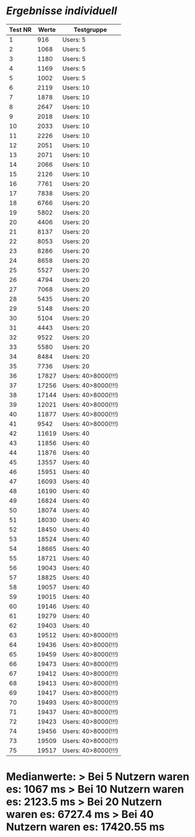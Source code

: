 
# _Ergebnisse individuell_
|Test NR|Werte|Testgruppe|
|-------|-----|----------|
|1|916|Users: 5|
|2|1068|Users: 5|
|3|1180|Users: 5|
|4|1169|Users: 5|
|5|1002|Users: 5|
|6|2119|Users: 10|
|7|1878|Users: 10|
|8|2647|Users: 10|
|9|2018|Users: 10|
|10|2033|Users: 10|
|11|2226|Users: 10|
|12|2051|Users: 10|
|13|2071|Users: 10|
|14|2066|Users: 10|
|15|2126|Users: 10|
|16|7761|Users: 20|
|17|7838|Users: 20|
|18|6766|Users: 20|
|19|5802|Users: 20|
|20|4406|Users: 20|
|21|8137|Users: 20|
|22|8053|Users: 20|
|23|8286|Users: 20|
|24|8658|Users: 20|
|25|5527|Users: 20|
|26|4794|Users: 20|
|27|7068|Users: 20|
|28|5435|Users: 20|
|29|5148|Users: 20|
|30|5104|Users: 20|
|31|4443|Users: 20|
|32|9522|Users: 20|
|33|5580|Users: 20|
|34|8484|Users: 20|
|35|7736|Users: 20|
|36|17827|Users: 40>8000(!!!)|
|37|17256|Users: 40>8000(!!!)|
|38|17144|Users: 40>8000(!!!)|
|39|12021|Users: 40>8000(!!!)|
|40|11877|Users: 40>8000(!!!)|
|41|9542|Users: 40>8000(!!!)|
|42|11619|Users: 40|
|43|11856|Users: 40|
|44|11876|Users: 40|
|45|13557|Users: 40|
|46|15951|Users: 40|
|47|16093|Users: 40|
|48|16190|Users: 40|
|49|16824|Users: 40|
|50|18074|Users: 40|
|51|18030|Users: 40|
|52|18450|Users: 40|
|53|18524|Users: 40|
|54|18665|Users: 40|
|55|18721|Users: 40|
|56|19043|Users: 40|
|57|18825|Users: 40|
|58|19057|Users: 40|
|59|19015|Users: 40|
|60|19146|Users: 40|
|61|19279|Users: 40|
|62|19403|Users: 40|
|63|19512|Users: 40>8000(!!!)|
|64|19436|Users: 40>8000(!!!)|
|65|19459|Users: 40>8000(!!!)|
|66|19473|Users: 40>8000(!!!)|
|67|19412|Users: 40>8000(!!!)|
|68|19413|Users: 40>8000(!!!)|
|69|19417|Users: 40>8000(!!!)|
|70|19493|Users: 40>8000(!!!)|
|71|19437|Users: 40>8000(!!!)|
|72|19423|Users: 40>8000(!!!)|
|74|19456|Users: 40>8000(!!!)|
|73|19509|Users: 40>8000(!!!)|
|75|19517|Users: 40>8000(!!!)|

 # Medianwerte: > Bei 5 Nutzern waren es: 1067 ms > Bei 10 Nutzern waren es: 2123.5 ms > Bei 20 Nutzern waren es: 6727.4 ms > Bei 40 Nutzern waren es: 17420.55 ms